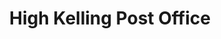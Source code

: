 ---
title: "High Kelling Post Office"
url: /high-kelling/high-kelling-post-office/
shop: convenience
---
